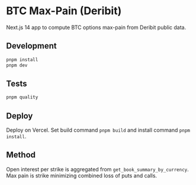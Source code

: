 # BTC Max-Pain (Deribit)

Next.js 14 app to compute BTC options max-pain from Deribit public data.

## Development

```bash
pnpm install
pnpm dev
```

## Tests

```bash
pnpm quality
```

## Deploy

Deploy on Vercel. Set build command `pnpm build` and install command `pnpm install`.

## Method

Open interest per strike is aggregated from `get_book_summary_by_currency`.
Max pain is strike minimizing combined loss of puts and calls.

